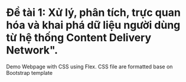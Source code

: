 # Đề tài 1: Xử lý, phân tích, trực quan hóa và khai phá dữ liệu người dùng từ hệ thống Content Delivery Network".
Demo Webpage with CSS using Flex.
CSS file are formatted base on Bootstrap template
